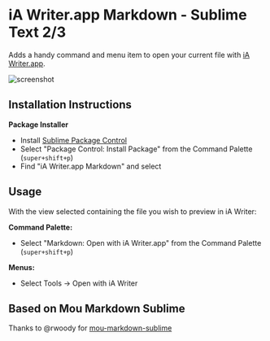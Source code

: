 # iA Writer.app Markdown - Sublime Text 2/3


Adds a handy command and menu item to open your current file with [iA Writer.app](http://www.iawriter.com/mac/).

![screenshot](http://i.imgur.com/lruVkm6.png)


## Installation Instructions

**Package Installer**

* Install [Sublime Package Control](http://wbond.net/sublime_packages/package_control)
* Select "Package Control: Install Package" from the Command Palette (`super+shift+p`)
* Find "iA Writer.app Markdown" and select

## Usage

With the view selected containing the file you wish to preview in iA Writer:

**Command Palette:**

* Select "Markdown: Open with iA Writer.app" from the Command Palette (`super+shift+p`)

**Menus:**

* Select Tools → Open with iA Writer

## Based on Mou Markdown Sublime
Thanks to @rwoody for [mou-markdown-sublime](https://github.com/rwoody/mou-markdown-sublime)